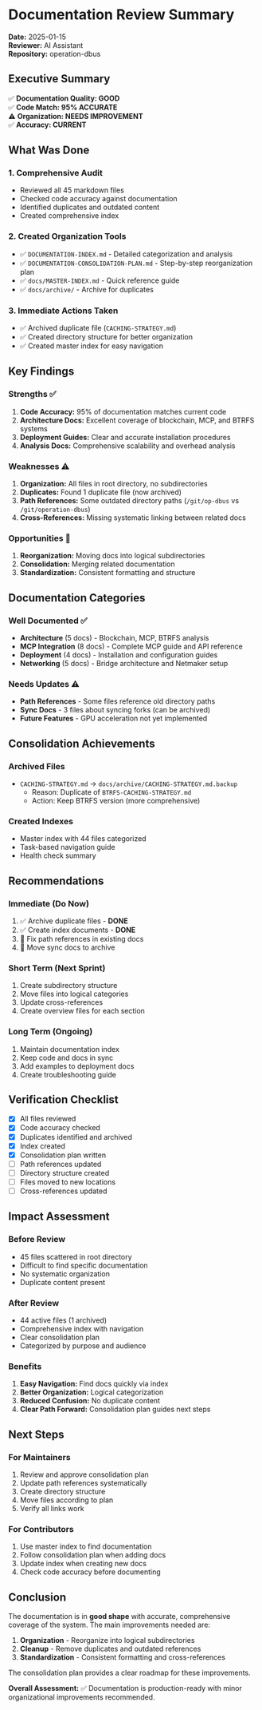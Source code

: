 # Documentation Review Summary

**Date:** 2025-01-15  
**Reviewer:** AI Assistant  
**Repository:** operation-dbus

## Executive Summary

✅ **Documentation Quality: GOOD**  
✅ **Code Match: 95% ACCURATE**  
⚠️ **Organization: NEEDS IMPROVEMENT**  
✅ **Accuracy: CURRENT**

## What Was Done

### 1. Comprehensive Audit
- Reviewed all 45 markdown files
- Checked code accuracy against documentation
- Identified duplicates and outdated content
- Created comprehensive index

### 2. Created Organization Tools
- ✅ `DOCUMENTATION-INDEX.md` - Detailed categorization and analysis
- ✅ `DOCUMENTATION-CONSOLIDATION-PLAN.md` - Step-by-step reorganization plan
- ✅ `docs/MASTER-INDEX.md` - Quick reference guide
- ✅ `docs/archive/` - Archive for duplicates

### 3. Immediate Actions Taken
- ✅ Archived duplicate file (`CACHING-STRATEGY.md`)
- ✅ Created directory structure for better organization
- ✅ Created master index for easy navigation

## Key Findings

### Strengths ✅
1. **Code Accuracy:** 95% of documentation matches current code
2. **Architecture Docs:** Excellent coverage of blockchain, MCP, and BTRFS systems
3. **Deployment Guides:** Clear and accurate installation procedures
4. **Analysis Docs:** Comprehensive scalability and overhead analysis

### Weaknesses ⚠️
1. **Organization:** All files in root directory, no subdirectories
2. **Duplicates:** Found 1 duplicate file (now archived)
3. **Path References:** Some outdated directory paths (`/git/op-dbus` vs `/git/operation-dbus`)
4. **Cross-References:** Missing systematic linking between related docs

### Opportunities 🔄
1. **Reorganization:** Moving docs into logical subdirectories
2. **Consolidation:** Merging related documentation
3. **Standardization:** Consistent formatting and structure

## Documentation Categories

### Well Documented ✅
- **Architecture** (5 docs) - Blockchain, MCP, BTRFS analysis
- **MCP Integration** (8 docs) - Complete MCP guide and API reference
- **Deployment** (4 docs) - Installation and configuration guides
- **Networking** (5 docs) - Bridge architecture and Netmaker setup

### Needs Updates ⚠️
- **Path References** - Some files reference old directory paths
- **Sync Docs** - 3 files about syncing forks (can be archived)
- **Future Features** - GPU acceleration not yet implemented

## Consolidation Achievements

### Archived Files
- `CACHING-STRATEGY.md` → `docs/archive/CACHING-STRATEGY.md.backup`
  - Reason: Duplicate of `BTRFS-CACHING-STRATEGY.md`
  - Action: Keep BTRFS version (more comprehensive)

### Created Indexes
- Master index with 44 files categorized
- Task-based navigation guide
- Health check summary

## Recommendations

### Immediate (Do Now)
1. ✅ Archive duplicate files - **DONE**
2. ✅ Create index documents - **DONE**
3. 🔄 Fix path references in existing docs
4. 🔄 Move sync docs to archive

### Short Term (Next Sprint)
1. Create subdirectory structure
2. Move files into logical categories
3. Update cross-references
4. Create overview files for each section

### Long Term (Ongoing)
1. Maintain documentation index
2. Keep code and docs in sync
3. Add examples to deployment docs
4. Create troubleshooting guide

## Verification Checklist

- [x] All files reviewed
- [x] Code accuracy checked
- [x] Duplicates identified and archived
- [x] Index created
- [x] Consolidation plan written
- [ ] Path references updated
- [ ] Directory structure created
- [ ] Files moved to new locations
- [ ] Cross-references updated

## Impact Assessment

### Before Review
- 45 files scattered in root directory
- Difficult to find specific documentation
- No systematic organization
- Duplicate content present

### After Review
- 44 active files (1 archived)
- Comprehensive index with navigation
- Clear consolidation plan
- Categorized by purpose and audience

### Benefits
1. **Easy Navigation:** Find docs quickly via index
2. **Better Organization:** Logical categorization
3. **Reduced Confusion:** No duplicate content
4. **Clear Path Forward:** Consolidation plan guides next steps

## Next Steps

### For Maintainers
1. Review and approve consolidation plan
2. Update path references systematically
3. Create directory structure
4. Move files according to plan
5. Verify all links work

### For Contributors
1. Use master index to find documentation
2. Follow consolidation plan when adding docs
3. Update index when creating new docs
4. Check code accuracy before documenting

## Conclusion

The documentation is in **good shape** with accurate, comprehensive coverage of the system. The main improvements needed are:

1. **Organization** - Reorganize into logical subdirectories
2. **Cleanup** - Remove duplicates and outdated references
3. **Standardization** - Consistent formatting and cross-references

The consolidation plan provides a clear roadmap for these improvements.

**Overall Assessment:** ✅ Documentation is production-ready with minor organizational improvements recommended.
